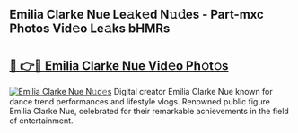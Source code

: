 ## Emilia Clarke Nue Le𝚊k𝚎d N𝚞𝚍es - Part-mxc Photos Vid𝚎o Le𝚊ks bHMRs

# <h2><a href="http://fb88gib.evod.top/?m=Emilia+Clarke+Nue">🔗 👉🔴 Emilia Clarke Nue Vid𝚎o Ph𝚘t𝚘s</a></h2>

[![Emilia Clarke Nue N𝚞d𝚎s](https://i.imgur.com/8V9OHl7.gif)](http://fb88gib.evod.top/?m=Emilia+Clarke+Nue)
Digital creator Emilia Clarke Nue known for dance trend performances and lifestyle vlogs. Renowned public figure Emilia Clarke Nue, celebrated for their remarkable achievements in the field of entertainment. 
